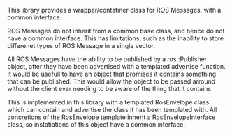 This library provides a wrapper/contatiner class for ROS Messages, with a common interface.

ROS Messages do not inherit from a common base class, and hence do not have a common interface. This has limitations, such as the inability to store differenet types of ROS Message in a single vector.

All ROS Messages have the ability to be published by a ros::Publisher object, after they have been advertised with a templated advertise function. It would be usefull to have an object that promises it contains something that can be published. This would allow the object to be passed arround without the client ever needing to be aware of the thing that it contains.

This is implemented in this library with a templated RosEnvelope class which can contain and advertise the class it has been templated with. All concretions of the RosEnvelope template inherit a RosEnvelopeInterface class, so instatiations of this object have a common interface.
